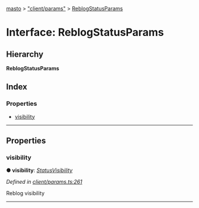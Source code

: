 [masto](../README.md) > ["client/params"](../modules/_client_params_.md) > [ReblogStatusParams](../interfaces/_client_params_.reblogstatusparams.md)

# Interface: ReblogStatusParams

## Hierarchy

**ReblogStatusParams**

## Index

### Properties

* [visibility](_client_params_.reblogstatusparams.md#visibility)

---

## Properties

<a id="visibility"></a>

###  visibility

**● visibility**: *[StatusVisibility](../modules/_entities_status_.md#statusvisibility)*

*Defined in [client/params.ts:261](https://github.com/neet/masto.js/blob/84b2118/src/client/params.ts#L261)*

Reblog visibility

___


